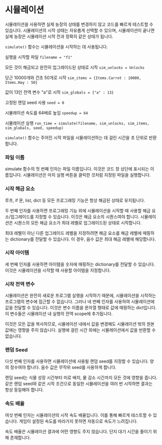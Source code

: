 # 시뮬레이션

시뮬레이션을 사용하면 실제 농장의 상태를 변경하지 않고 코드를 빠르게 테스트할 수 있습니다.
시뮬레이션의 시작 상태는 자유롭게 선택할 수 있으며, 시뮬레이션이 끝나면 실제 농장은 시뮬레이션 시작 전과 정확히 같은 상태가 됩니다.

`simulate()` 함수는 시뮬레이션을 시작하는 데 사용됩니다.

실행을 시작할 파일
`filename = "f1"`

모든 것이 해금되고 완전히 업그레이드된 상태로 시작
`sim_unlocks = Unlocks`

당근 10000개와 건초 50개로 시작
`sim_items = {Items.Carrot : 10000, Items.Hay : 50}`

값이 13인 전역 변수 "a"로 시작
`sim_globals = {"a" : 13}`

고정된 랜덤 seed 사용
`seed = 0`

시뮬레이션 속도를 64배로 높임
`speedup = 64`

시뮬레이션 실행
`run_time = simulate(filename, sim_unlocks, sim_items, sim_globals, seed, speedup)`

`simulate()` 함수는 주어진 시작 파일을 시뮬레이션하는 데 걸린 시간을 초 단위로 반환합니다.

### 파일 이름
simulate 함수의 첫 번째 인자는 파일 이름입니다. 이것은 코드 창 상단에 표시되는 이름입니다. 시뮬레이션은 마치 실행 버튼을 클릭한 것처럼 지정된 파일을 실행합니다.

### 시작 해금 요소
루프, if 문, list, dict 등 모든 프로그래밍 기능은 항상 해금된 상태로 유지됩니다. 

두 번째 인자를 사용하면 프로그래밍 기능 외에 시뮬레이션을 시작할 때 사용할 해금 요소/업그레이드를 지정할 수 있습니다. 이것은 해금 요소의 시퀀스여야 합니다. 시뮬레이션은 시퀀스의 모든 해금 요소가 최대 레벨로 업그레이드된 상태로 시작합니다.

최대 레벨이 아닌 다른 업그레이드 레벨을 지정하려면 해금 요소를 해금 레벨에 매핑하는 dictionary를 전달할 수 있습니다. 이 경우, 음수 값은 최대 해금 레벨에 해당합니다.

### 시작 아이템
세 번째 인자를 사용하면 아이템을 숫자에 매핑하는 dictionary를 전달할 수 있습니다. 이것은 시뮬레이션을 시작할 때 사용할 아이템을 지정합니다.

### 시작 전역 변수
시뮬레이션은 완전히 새로운 프로그램 실행을 시작하기 때문에, 시뮬레이션을 시작하는 프로그램의 변수에 접근할 수 없습니다.
그러나 네 번째 인자를 사용하여 시뮬레이션에 값을 전달할 수 있습니다. 이것은 변수 이름을 문자열 형태로 값에 매핑하는 dict입니다. 이 변수들은 시뮬레이션 내 실행의 전역 scope에 추가됩니다.

이것은 모든 값을 복사하므로, 시뮬레이션 내에서 값을 변경해도 시뮬레이션 밖의 원본 값에는 영향을 주지 않습니다. 실행에 걸린 시간 외에는 시뮬레이션에서 값을 반환할 수 없습니다.

### 랜덤 Seed
다섯 번째 인자를 사용하면 시뮬레이션에 사용될 랜덤 seed를 지정할 수 있습니다. 양의 정수여야 합니다. 음수 값은 무작위 seed를 사용하게 합니다.

랜덤 seed는 식물 성장 시간부터 미로 배치, 물 감소 시간까지 모든 것에 영향을 줍니다. 같은 랜덤 seed와 같은 시작 조건으로 동일한 시뮬레이션을 여러 번 시작하면 결과는 항상 동일해야 합니다.

### 속도 배율
여섯 번째 인자는 시뮬레이션의 시작 속도 배율입니다. 이를 통해 빠르게 테스트할 수 있습니다. 게임이 설정된 속도를 따라가지 못하면 자동으로 속도가 느려집니다.

속도 배율은 시뮬레이션 결과에 어떤 영향도 주지 않습니다. 단지 대기 시간을 줄이기 위해 존재합니다.